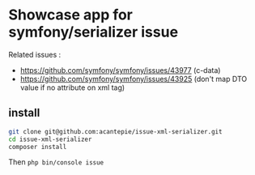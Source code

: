 # Showcase app for symfony/serializer issue

Related issues :
- https://github.com/symfony/symfony/issues/43977 (c-data)
- https://github.com/symfony/symfony/issues/43925 (don't map DTO value if no attribute on xml tag)

## install
```bash
git clone git@github.com:acantepie/issue-xml-serializer.git
cd issue-xml-serializer
composer install
```

Then `php bin/console issue`